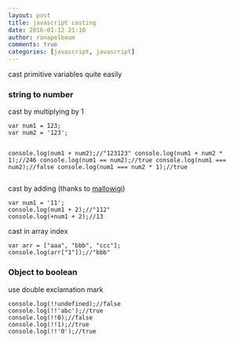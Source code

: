 ```yaml
---
layout: post
title: javascript casting
date: 2016-01-12 21:10
author: ronapelbaum
comments: true
categories: [javascript, javascript]
---
```

cast primitive variables quite easily
<h3>string to number</h3>
cast by multiplying by 1
<pre><code>var num1 = 123;
var num2 = '123';

console.log(num1 + num2);//"123123"
console.log(num1 + num2 * 1);//246
console.log(num1 == num2);//true
console.log(num1 === num2);//false
console.log(num1 === num2 * 1);//true
</code></pre>
cast by adding (thanks to <a href="https://coderwall.com/mallowigi" target="_blank">mallowigi</a>)
<pre><code>var num1 = '11';
console.log(num1 + 2);//"112"
console.log(+num1 + 2);//13
</code></pre>
cast in array index
<pre><code>var arr = ["aaa", "bbb", "ccc"];
console.log(arr["1"]);//"bbb"
</code></pre>
<h3>Object to boolean</h3>
use double exclamation mark
<pre><code>console.log(!!undefined);//false
console.log(!!'abc');//true
console.log(!!0);//false
console.log(!!1);//true
console.log(!!'0');//true</code></pre>
